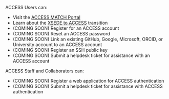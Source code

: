 ACCESS Users can:
* Visit the [ACCESS MATCH Portal](https://amp.ci/)
* Learn about the [XSEDE to ACCESS](https://www.xsede.org/advancetoaccess) transition
* (COMING SOON) Register for an ACCESS account
* (COMING SOON) Reset an ACCESS password
* (COMING SOON) Link an existing GitHub, Google, Microsoft, ORCID, or University account to an ACCESS account
* (COMING SOON) Register an SSH public key
* (COMING SOON) Submit a helpdesk ticket for assistance with an ACCESS account

ACCESS Staff and Collaborators can:
* (COMING SOON) Register a web application for ACCESS authentication
* (COMING SOON) Submit a helpdesk ticket for assistance with ACCESS authentication
